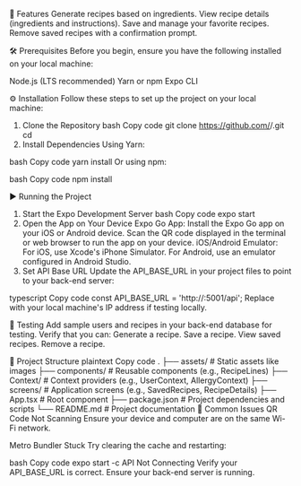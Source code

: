 🚀 Features
Generate recipes based on ingredients.
View recipe details (ingredients and instructions).
Save and manage your favorite recipes.
Remove saved recipes with a confirmation prompt.

🛠 Prerequisites
Before you begin, ensure you have the following installed on your local machine:

Node.js (LTS recommended)
Yarn or npm
Expo CLI


⚙️ Installation
Follow these steps to set up the project on your local machine:

1. Clone the Repository
bash
Copy code
git clone https://github.com/<your-username>/<repo-name>.git
cd <repo-name>
2. Install Dependencies
Using Yarn:

bash
Copy code
yarn install
Or using npm:

bash
Copy code
npm install

▶️ Running the Project
1. Start the Expo Development Server
bash
Copy code
expo start
2. Open the App on Your Device
Expo Go App:
Install the Expo Go app on your iOS or Android device.
Scan the QR code displayed in the terminal or web browser to run the app on your device.
iOS/Android Emulator:
For iOS, use Xcode's iPhone Simulator.
For Android, use an emulator configured in Android Studio.
3. Set API Base URL
Update the API_BASE_URL in your project files to point to your back-end server:

typescript
Copy code
const API_BASE_URL = 'http://<your-server-ip>:5001/api';
Replace <your-server-ip> with your local machine's IP address if testing locally.

🧪 Testing
Add sample users and recipes in your back-end database for testing.
Verify that you can:
Generate a recipe.
Save a recipe.
View saved recipes.
Remove a recipe.

📁 Project Structure
plaintext
Copy code
.
├── assets/                     # Static assets like images
├── components/                 # Reusable components (e.g., RecipeLines)
├── Context/                    # Context providers (e.g., UserContext, AllergyContext)
├── screens/                    # Application screens (e.g., SavedRecipes, RecipeDetails)
├── App.tsx                     # Root component
├── package.json                # Project dependencies and scripts
└── README.md                   # Project documentation
🔧 Common Issues
QR Code Not Scanning
Ensure your device and computer are on the same Wi-Fi network.

Metro Bundler Stuck
Try clearing the cache and restarting:

bash
Copy code
expo start -c
API Not Connecting
Verify your API_BASE_URL is correct.
Ensure your back-end server is running.
